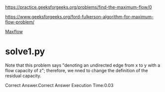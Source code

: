 https://practice.geeksforgeeks.org/problems/find-the-maximum-flow/0

https://www.geeksforgeeks.org/ford-fulkerson-algorithm-for-maximum-flow-problem/

[Maxflow](https://www.youtube.com/watch?v=ZwshZEMl_mk&list=PLRdD1c6QbAqJn0606RlOR6T3yUqFWKwmX&index=85)

# solve1.py

Note that this problem says "denoting an undirected edge from x to y with a flow capacity of z"; therefore, we nned to change the definition of the residual capacity.

Correct Answer.Correct Answer
Execution Time:0.03
